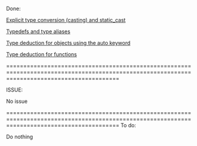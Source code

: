 Done:

[Explicit type conversion (casting) and static_cast](https://github.com/TomChienBot/C/blob/master/Summary/chapter%2010/Explicit%20type%20conversion%20(casting)%20and%20static_cast.md)

[Typedefs and type aliases](https://github.com/TomChienBot/C/blob/master/Summary/chapter%2010/Typedefs%20and%20type%20aliases.md)

[Type deduction for objects using the auto keyword](https://github.com/TomChienBot/C/blob/master/Summary/chapter%2010/Type%20deduction%20for%20objects.md)

[Type deduction for functions](https://github.com/TomChienBot/C/blob/master/Summary/chapter%2010/type%20deduction%20for%20functions.md)

=============================================================================================================================================

ISSUE:

No issue

=============================================================================================================================================
To do:

Do nothing
